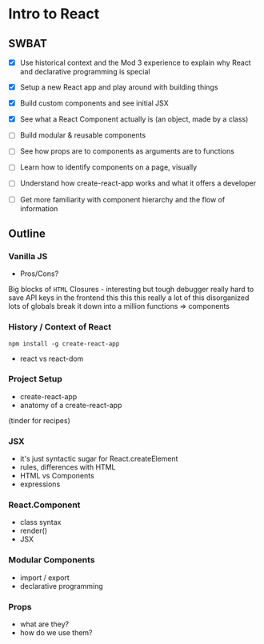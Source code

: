 Intro to React
==============

## SWBAT

- [x] Use historical context and the Mod 3 experience to explain why React and declarative programming is special
- [x] Setup a new React app and play around with building things
- [x] Build custom components and see initial JSX
- [x] See what a React Component actually is (an object, made by a class)
- [ ] Build modular & reusable components
- [ ] See how props are to components as arguments are to functions

- [ ] Learn how to identify components on a page, visually
- [ ] Understand how create-react-app works and what it offers a developer
- [ ] Get more familiarity with component hierarchy and the flow of information

## Outline

### Vanilla JS

- Pros/Cons?

Big blocks of `HTML`
Closures - interesting but tough
debugger
really hard to save API keys in the frontend
this this this really a lot of this
disorganized
lots of globals
break it down into a million functions => components

### History / Context of React

`npm install -g create-react-app`

- react vs react-dom

### Project Setup

- create-react-app
- anatomy of a create-react-app

(tinder for recipes)

### JSX

- it's just syntactic sugar for React.createElement
- rules, differences with HTML
- HTML vs Components
- expressions

### React.Component

- class syntax
- render()
- JSX

### Modular Components

- import / export
- declarative programming

### Props

- what are they?
- how do we use them?

